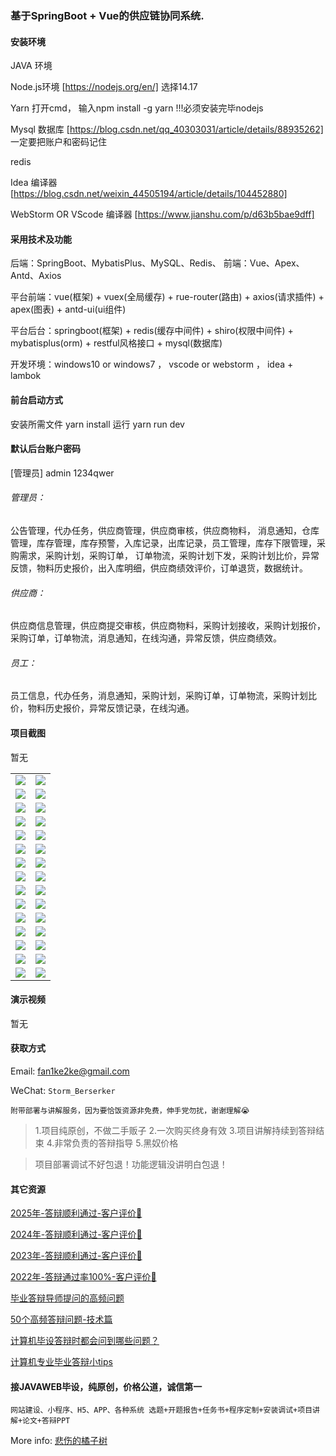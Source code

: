 ### 基于SpringBoot + Vue的供应链协同系统.

#### 安装环境

JAVA 环境 

Node.js环境 [https://nodejs.org/en/] 选择14.17

Yarn 打开cmd， 输入npm install -g yarn !!!必须安装完毕nodejs

Mysql 数据库 [https://blog.csdn.net/qq_40303031/article/details/88935262] 一定要把账户和密码记住

redis

Idea 编译器 [https://blog.csdn.net/weixin_44505194/article/details/104452880]

WebStorm OR VScode 编译器 [https://www.jianshu.com/p/d63b5bae9dff]

#### 采用技术及功能

后端：SpringBoot、MybatisPlus、MySQL、Redis、
前端：Vue、Apex、Antd、Axios

平台前端：vue(框架) + vuex(全局缓存) + rue-router(路由) + axios(请求插件) + apex(图表)  + antd-ui(ui组件)

平台后台：springboot(框架) + redis(缓存中间件) + shiro(权限中间件) + mybatisplus(orm) + restful风格接口 + mysql(数据库)

开发环境：windows10 or windows7 ， vscode or webstorm ， idea + lambok


#### 前台启动方式
安装所需文件 yarn install 
运行 yarn run dev

#### 默认后台账户密码
[管理员]
admin
1234qwer

###### 管理员：
公告管理，代办任务，供应商管理，供应商审核，供应商物料， 消息通知，仓库管理，库存管理，库存预警，入库记录，出库记录，员工管理，库存下限管理，采购需求，采购计划，采购订单， 订单物流，采购计划下发，采购计划比价，异常反馈，物料历史报价，出入库明细，供应商绩效评价，订单退货，数据统计。

###### 供应商：
供应商信息管理，供应商提交审核，供应商物料，采购计划接收，采购计划报价，采购订单，订单物流，消息通知，在线沟通，异常反馈，供应商绩效。

###### 员工：
员工信息，代办任务，消息通知，采购计划，采购订单，订单物流，采购计划比价，物料历史报价，异常反馈记录，在线沟通。

#### 项目截图
暂无

|  |  |
|---------------------|---------------------|
| ![](https://fank-bucket-oss.oss-cn-beijing.aliyuncs.com/img/97ef025b-5b0b-4fcc-9ad6-e368b38623ad.png) | ![](https://fank-bucket-oss.oss-cn-beijing.aliyuncs.com/img/e3689b2a-c41c-4421-96a4-04b4b897c624.png) |
| ![](https://fank-bucket-oss.oss-cn-beijing.aliyuncs.com/img/34fc0b7f-1a19-4879-b0fe-af41cec0eed7.png) | ![](https://fank-bucket-oss.oss-cn-beijing.aliyuncs.com/img/e6bb4458-27c5-4beb-a484-780b791635f7.png) |
| ![](https://fank-bucket-oss.oss-cn-beijing.aliyuncs.com/img/20fdc94a-0373-4344-86da-58e706622cfa.png) | ![](https://fank-bucket-oss.oss-cn-beijing.aliyuncs.com/img/d1afd948-f267-4327-ad34-95b7adedc4e0.png) |
| ![](https://fank-bucket-oss.oss-cn-beijing.aliyuncs.com/img/8a9d4d02-4386-4e98-b509-6b078db82693.png) | ![](https://fank-bucket-oss.oss-cn-beijing.aliyuncs.com/img/ccb7a11c-a98b-470d-832e-9a39c1e5dda5.png) |
| ![](https://fank-bucket-oss.oss-cn-beijing.aliyuncs.com/img/5da36a26-d203-4d9d-9db2-cf5782cb51bd.png) | ![](https://fank-bucket-oss.oss-cn-beijing.aliyuncs.com/img/cc302dea-aec6-4397-806f-b90c5e690967.png) |
| ![](https://fank-bucket-oss.oss-cn-beijing.aliyuncs.com/img/5c792ab9-361f-423e-96a3-c3654935a07d.png) | ![](https://fank-bucket-oss.oss-cn-beijing.aliyuncs.com/img/cb2327fa-ce0a-4fcc-80ed-312b69a00c95.png) |
| ![](https://fank-bucket-oss.oss-cn-beijing.aliyuncs.com/img/3a7b7340-fd3e-4164-9719-019a0d3661f5.png) | ![](https://fank-bucket-oss.oss-cn-beijing.aliyuncs.com/img/ca51e515-c8be-420f-83f1-af18925aa8c9.png) |
| ![](https://fank-bucket-oss.oss-cn-beijing.aliyuncs.com/img/1c952abb-d59c-4799-a2e5-a5b73b42a9db.png) | ![](https://fank-bucket-oss.oss-cn-beijing.aliyuncs.com/img/baa2ed0e-ad28-4d23-be0a-9c001a805052.png) |
| ![](https://fank-bucket-oss.oss-cn-beijing.aliyuncs.com/img/1b757330-4026-4a04-8369-568b903c09fb.png) | ![](https://fank-bucket-oss.oss-cn-beijing.aliyuncs.com/img/b19ddb94-7c2d-43ab-806a-736596e4969a.png) |
| ![](https://fank-bucket-oss.oss-cn-beijing.aliyuncs.com/img/0f206722-7037-47d8-bc0f-eb2fe44411ba.png) | ![](https://fank-bucket-oss.oss-cn-beijing.aliyuncs.com/img/acadd584-e8fe-4aa9-88e0-8475d153d463.png) |
| ![](https://fank-bucket-oss.oss-cn-beijing.aliyuncs.com/img/0a74439f-06e3-4558-ad73-e75988c26cf5.png) | ![](https://fank-bucket-oss.oss-cn-beijing.aliyuncs.com/img/93225b53-5974-4898-a78d-910694d14333.png) |
| ![](https://fank-bucket-oss.oss-cn-beijing.aliyuncs.com/img/ff7fbcb1-3e38-4006-93e9-c35b78cde1f0.png) | ![](https://fank-bucket-oss.oss-cn-beijing.aliyuncs.com/img/24474dfc-bbda-4658-947f-63365bd077fb.png) |
| ![](https://fank-bucket-oss.oss-cn-beijing.aliyuncs.com/img/f59bed13-b5ce-408b-8b59-f8b843199699.png) | ![](https://fank-bucket-oss.oss-cn-beijing.aliyuncs.com/img/999b3eeb-c374-4c7c-aa9f-05a27590e2ef.png) |
| ![](https://fank-bucket-oss.oss-cn-beijing.aliyuncs.com/img/ec96243e-9105-49e0-9a72-866b94866cef.png) | ![](https://fank-bucket-oss.oss-cn-beijing.aliyuncs.com/img/563a9857-e870-4102-8dbe-d482b4920022.png) |
| ![](https://fank-bucket-oss.oss-cn-beijing.aliyuncs.com/img/ebd94652-7292-4696-abd8-abc2d03afac9.png) | ![](https://fank-bucket-oss.oss-cn-beijing.aliyuncs.com/work/936e9baf53eb9a217af4f89c616dc19.png) |

#### 演示视频

暂无

#### 获取方式

Email: fan1ke2ke@gmail.com

WeChat: `Storm_Berserker`

`附带部署与讲解服务，因为要恰饭资源非免费，伸手党勿扰，谢谢理解😭`

> 1.项目纯原创，不做二手贩子 2.一次购买终身有效 3.项目讲解持续到答辩结束 4.非常负责的答辩指导 5.黑奴价格

> 项目部署调试不好包退！功能逻辑没讲明白包退！

#### 其它资源

[2025年-答辩顺利通过-客户评价🍜](https://berserker287.github.io/2025/06/18/2025%E5%B9%B4%E7%AD%94%E8%BE%A9%E9%A1%BA%E5%88%A9%E9%80%9A%E8%BF%87/)

[2024年-答辩顺利通过-客户评价👻](https://berserker287.github.io/2024/06/06/2024%E5%B9%B4%E7%AD%94%E8%BE%A9%E9%A1%BA%E5%88%A9%E9%80%9A%E8%BF%87/)

[2023年-答辩顺利通过-客户评价🐢](https://berserker287.github.io/2023/06/14/2023%E5%B9%B4%E7%AD%94%E8%BE%A9%E9%A1%BA%E5%88%A9%E9%80%9A%E8%BF%87/)

[2022年-答辩通过率100%-客户评价🐣](https://berserker287.github.io/2022/05/25/%E9%A1%B9%E7%9B%AE%E4%BA%A4%E6%98%93%E8%AE%B0%E5%BD%95/)

[毕业答辩导师提问的高频问题](https://berserker287.github.io/2023/06/13/%E6%AF%95%E4%B8%9A%E7%AD%94%E8%BE%A9%E5%AF%BC%E5%B8%88%E6%8F%90%E9%97%AE%E7%9A%84%E9%AB%98%E9%A2%91%E9%97%AE%E9%A2%98/)

[50个高频答辩问题-技术篇](https://berserker287.github.io/2023/06/13/50%E4%B8%AA%E9%AB%98%E9%A2%91%E7%AD%94%E8%BE%A9%E9%97%AE%E9%A2%98-%E6%8A%80%E6%9C%AF%E7%AF%87/)

[计算机毕设答辩时都会问到哪些问题？](https://www.zhihu.com/question/31020988)

[计算机专业毕业答辩小tips](https://zhuanlan.zhihu.com/p/145911029)

#### 接JAVAWEB毕设，纯原创，价格公道，诚信第一

`网站建设、小程序、H5、APP、各种系统 选题+开题报告+任务书+程序定制+安装调试+项目讲解+论文+答辩PPT`

More info: [悲伤的橘子树](https://berserker287.github.io/)
